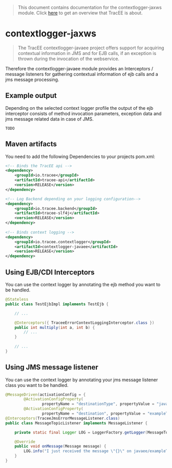 > This document contains documentation for the contextlogger-jaxws module. Click [here](/README.md) to get an overview that TracEE is about.

# contextlogger-jaxws

> The TracEE contextlogger-javaee project offers support for acquiring contextual information in JMS and for EJB calls, if an exception is thrown during the invocation of the webservice. 

Therefore the contextlogger-javaee module provides an Interceptors / message listeners for gathering contextual information of ejb calls and a jms message processing.

## Example output
Depending on the selected context logger profile the output of the ejb interceptor consists of method invocation parameters, exception data and jms message related data in case of JMS.

    TODO

## Maven artifacts
You need to add the following Dependencies to your projects pom.xml:

```xml
<!-- Binds the TracEE api -->
<dependency>
    <groupId>io.tracee</groupId>
    <artifactId>tracee-api</artifactId>
    <version>RELEASE</version>
</dependency>

<!-- Log Backend depending on your logging configuration-->
<dependency>
    <groupId>io.tracee.backend</groupId>
    <artifactId>tracee-slf4j</artifactId>
    <version>RELEASE</version>
</dependency>
    
<!-- Binds context logging -->
<dependency>
    <groupId>io.tracee.contextlogger</groupId>
    <artifactId>contextlogger-javaee</artifactId>
    <version>RELEASE</version>
</dependency>
```

## Using EJB/CDI Interceptors 

You can use the context logger by annotating the ejb method you want to be handled.

```java
@Stateless
public class TestEjbImpl implements TestEjb {

    // ...

    @Interceptors({ TraceeErrorContextLoggingInterceptor.class })
    public int multiply(int a, int b) {
        // ...
    }
    
    // ...
}
```

## Using JMS message listener

You can use the context logger by annotating your jms message listener class you want to be handled.

```java
@MessageDriven(activationConfig = {
		@ActivationConfigProperty(
				propertyName = "destinationType", propertyValue = "javax.javaee.Topic"),
		@ActivationConfigProperty(
				propertyName = "destination", propertyValue = "exampleTopic") })
@Interceptors(TraceeJmsErrorMessageListener.class)
public class MessageTopicListener implements MessageListener {

	private static final Logger LOG = LoggerFactory.getLogger(MessageTopicListener.class);

	@Override
	public void onMessage(Message message) {
		LOG.info("I just received the message \"{}\" on javaee/exampleTopic", message);
	}
}
```


